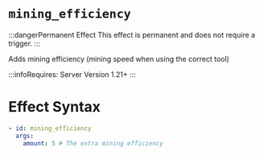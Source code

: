 # `mining_efficiency`
:::dangerPermanent Effect
This effect is permanent and does not require a trigger.
:::

Adds mining efficiency (mining speed when using the correct tool)

:::infoRequires:
Server Version 1.21+
:::

# Effect Syntax
```yaml
- id: mining_efficiency
  args:
    amount: 5 # The extra mining efficiency
```